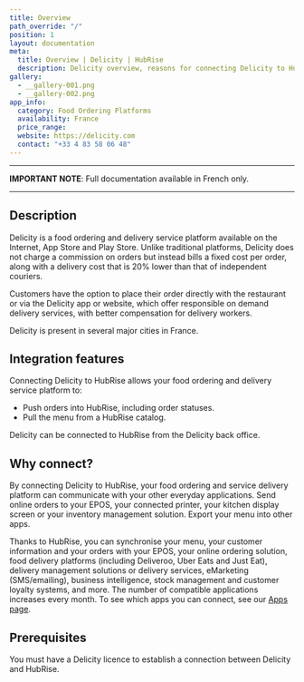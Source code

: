 ```yaml
---
title: Overview
path_override: "/"
position: 1
layout: documentation
meta:
  title: Overview | Delicity | HubRise
  description: Delicity overview, reasons for connecting Delicity to HubRise and summary of integrated features. Synchronise data between your EPOS, Delicity and your other apps.
gallery:
  - __gallery-001.png
  - __gallery-002.png
app_info:
  category: Food Ordering Platforms
  availability: France
  price_range:
  website: https://delicity.com
  contact: "+33 4 83 58 06 48"
---
```


---

**IMPORTANT NOTE**: Full documentation available <Link href="/fr/apps/SOLUTION" addLocalePrefix={false}>in French only</Link>.

---

## Description

Delicity is a food ordering and delivery service platform available on the Internet, App Store and Play Store. Unlike traditional platforms, Delicity does not charge a commission on orders but instead bills a fixed cost per order, along with a delivery cost that is 20% lower than that of independent couriers.

Customers have the option to place their order directly with the restaurant or via the Delicity app or website, which offer responsible on demand delivery services, with better compensation for delivery workers.

Delicity is present in several major cities in France.

## Integration features

Connecting Delicity to HubRise allows your food ordering and delivery service platform to:

- Push orders into HubRise, including order statuses.
- Pull the menu from a HubRise catalog.

Delicity can be connected to HubRise from the Delicity back office.

## Why connect?

By connecting Delicity to HubRise, your food ordering and service delivery platform can communicate with your other everyday applications. Send online orders to your EPOS, your connected printer, your kitchen display screen or your inventory management solution. Export your menu into other apps.

Thanks to HubRise, you can synchronise your menu, your customer information and your orders with your EPOS, your online ordering solution, food delivery platforms (including Deliveroo, Uber Eats and Just Eat), delivery management solutions or delivery services, eMarketing (SMS/emailing), business intelligence, stock management and customer loyalty systems, and more. The number of compatible applications increases every month. To see which apps you can connect, see our [Apps page](/apps).

## Prerequisites

You must have a Delicity licence to establish a connection between Delicity and HubRise.
